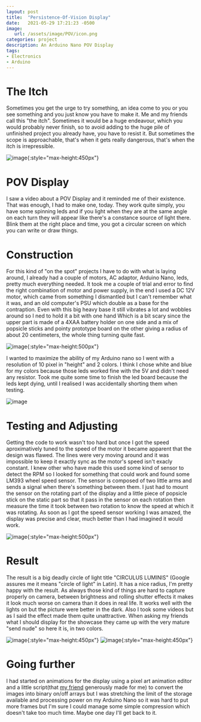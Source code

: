 ```yaml
---
layout: post
title:  "Persistence-Of-Vision Display"
date:   2021-05-29 17:21:23 -0500
image:
   url: /assets/image/POV/icon.png
categories: project
description: An Arduino Nano POV Display
tags:
- Electronics
- Arduino
---
```


# The Itch

Sometimes you get the urge to try something, an idea come to you or you see something and you just know you have to make it. Me and my friends call this "the itch". Sometimes it would be a huge endeavour, which you would probably never finish, so to avoid adding to the huge pile of unfinished project you already have, you have to resist it. But sometimes the scope is approachable, that's when it gets really dangerous, that's when the itch is irrepressible.

![image](/assets/image/POV/itch.png){:style="max-height:450px"}  

# POV Display

I saw a video about a POV Display and it reminded me of their existence. That was enough, I had to make one, today. They work quite simply, you have some spinning leds and if you light when they are at the same angle on each turn they will appear like there's a constance source of light there. Blink them at the right place and time, you got a circular screen on which you can write or draw things.

# Construction

For this kind of "on the spot" projects I have to do with what is laying around, I already had a couple of motors, AC adaptor, Arduino Nano, leds, pretty much everything needed. It took me a couple of trial and error to find the right combination of motor and power supply, in the end I used a DC 12V motor, which came from something I dismantled but I can't remember what it was, and an old computer's PSU which double as a base for the contraption. Even with this big heavy base it still vibrates a lot and wobbles around so I ned to hold it a bit with one hand Which is a bit scary since the upper part is made of a 4XAA battery holder on one side and a mix of popsicle sticks and pointy prototype board on the other giving a radius of about 20 centimeters, the whole thing turning quite fast.

![image](/assets/image/POV/base.png){:style="max-height:500px"}  

I wanted to maximize the ability of my Arduino nano so I went with a resolution of 10 pixel in "height" and 2 colors. I think I chose white and blue for my colors because those leds worked fine with the 5V and didn't need any resistor. Took me quite some time to finish the led board because the leds kept dying, until I realised I was accidentally shorting them when testing.

![image](/assets/image/POV/leds.png)

# Testing and Adjusting

Getting the code to work wasn't too hard but once I got the speed aproximatively tuned to the speed of the motor it became apparent that the design was flawed. The lines were very moving around and it was impossible to keep it exactly sync as the motor's speed isn't exacly constant. I knew other who have made this used some kind of sensor to detect the RPM so I looked for something that could work and found some LM393 wheel speed sensor. The sensor is composed of two little arms and sends a signal when there's something between them. I just had to mount the sensor on the rotating part of the display and a little piece of popsicle stick on the static part so that it pass in the sensor on each rotation then measure the time it took between two rotation to know the speed at which it was rotating. As soon as I got the speed sensor working I was amazed, the display was precise and clear, much better than I had imagined it would work.

![image](/assets/image/POV/sensor.png){:style="max-height:500px"}  

# Result

The result is a big deadly circle of light title "CIRCULUS LUMINIS" (Google assures me it means "circle of light" in Latin).
It has a nice radius, I'm pretty happy with the result. As always those kind of things are hard to capture properly on camera, between brightness and rolling shutter effects it makes it look much worse on camera than it does in real life. It works well with the lights on but the picture were better in the dark. Also I took some videos but as I said the  effect made them quite unattractive. When asking my friends what I should display for the showcase they came up with the very mature "send nude" so here it is, in two colors.


![image](/assets/image/POV/hello.png){:style="max-height:450px"} ![image](/assets/image/POV/send-nude.png){:style="max-height:450px"}

# Going further

I had started on animations for the display using a pixel art animation editor and a little script(that [my friend](https://github.com/alexge50) generously made for me) to convert the images into binary on/off arrays but I was stretching the limit of the storage available and processing power on my Arduino Nano so it was hard to put more frames but I'm sure I could manage some simple compression which doesn't take too much time. Maybe one day I'll get back to it.

